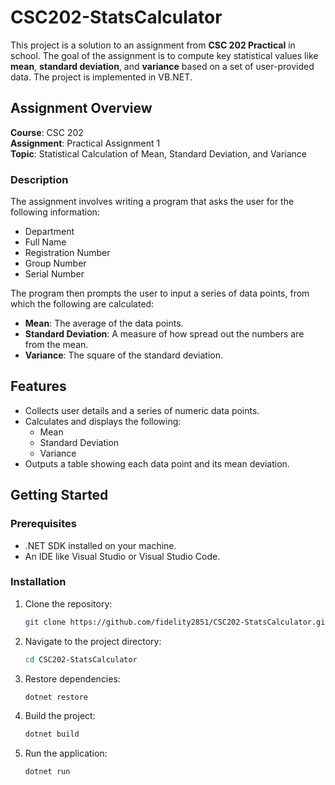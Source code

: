 # CSC202-StatsCalculator

This project is a solution to an assignment from **CSC 202 Practical** in school. The goal of the assignment is to compute key statistical values like **mean**, **standard deviation**, and **variance** based on a set of user-provided data. The project is implemented in VB.NET.

## Assignment Overview

**Course**: CSC 202  
**Assignment**: Practical Assignment 1  
**Topic**: Statistical Calculation of Mean, Standard Deviation, and Variance

### Description

The assignment involves writing a program that asks the user for the following information:

- Department
- Full Name
- Registration Number
- Group Number
- Serial Number

The program then prompts the user to input a series of data points, from which the following are calculated:

- **Mean**: The average of the data points.
- **Standard Deviation**: A measure of how spread out the numbers are from the mean.
- **Variance**: The square of the standard deviation.

## Features

- Collects user details and a series of numeric data points.
- Calculates and displays the following:
  - Mean
  - Standard Deviation
  - Variance
- Outputs a table showing each data point and its mean deviation.

## Getting Started

### Prerequisites

- .NET SDK installed on your machine.
- An IDE like Visual Studio or Visual Studio Code.

### Installation

1. Clone the repository:

   ```bash
   git clone https://github.com/fidelity2851/CSC202-StatsCalculator.git

   ```

2. Navigate to the project directory:

   ```bash
   cd CSC202-StatsCalculator

   ```

3. Restore dependencies:

   ```bash
   dotnet restore

   ```

4. Build the project:

   ```bash
   dotnet build

   ```

5. Run the application:

   ```bash
   dotnet run

   ```
